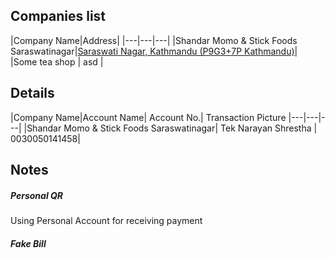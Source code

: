
## Companies list

|Company Name|Address|
|---|---|---|
|Shandar Momo & Stick Foods Saraswatinagar|[Saraswati Nagar, Kathmandu (P9G3+7P Kathmandu)](https://maps.app.goo.gl/biwBZQDzkkh6sVX46?g_st=ic)|
|Some tea shop | asd |


## Details

|Company Name|Account Name| Account No.| Transaction Picture
|---|---|---|
|Shandar Momo & Stick Foods Saraswatinagar| Tek Narayan Shrestha | 0030050141458| 



## Notes

##### Personal QR
Using Personal Account for receiving payment

##### Fake Bill
